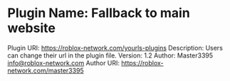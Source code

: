 # Plugin Name: Fallback to main website
Plugin URI: https://roblox-network.com/yourls-plugins
Description: Users can change their url in the plugin file.
Version: 1.2
Author: Master3395 <info@roblox-network.com>
Author URI: https://roblox-network.com/master3395
